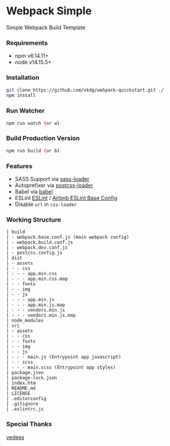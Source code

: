 # Webpack Simple
Simple Webpack Build Template

### Requirements
* npm v6.14.11+
* node v14.15.5+

### Installation 
``` bash
git clone https://github.com/vkdg/webpack-quickstart.git ./
npm install
```

### Run Watcher
``` bash
npm run watch (or w)
```

### Build Production Version
``` bash
npm run build (or b)
```

### Features
* SASS Support via [sass-loader](https://github.com/jtangelder/sass-loader)
* Autoprefixer via [postcss-loader](https://github.com/postcss/postcss-loader)
* Babel via [babel](https://github.com/babel/babel)
* ESLint [ESLint](https://github.com/eslint/eslint) / [Airbnb ESLint Base Config](https://github.com/airbnb/javascript)
* Disable `url` in `css-loader`


### Working Structure
```
| build
| - webpack.base.conf.js (main webpack config)
| - webpack.build.conf.js
| - webpack.dev.conf.js
| - postcss.config.js
| dist
| - assets
| - - css
| - - - app.min.css
| - - - app.min.css.map
| - - fonts
| - - img
| - - js
| - - - app.min.js
| - - - app.min.js.map
| - - - vendors.min.js
| - - - vendors.min.js.map
| node_modules
| src
| - assets
| - - css
| - - fonts
| - - img
| - - js
| - - - main.js (Entrypoint app javascript)
| - - scss
| - - - main.scss (Entrypoint app styles)
| package.json
| package-lock.json
| index.htm
| README.md
| LICENSE
| .editorconfig
| .gitignore
| .eslintrc.js
```

### Special Thanks
[vedees](https://github.com/vedees/webpack-template)
